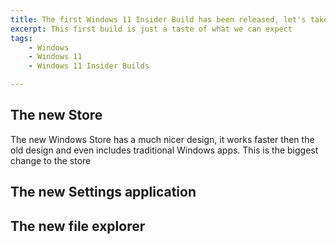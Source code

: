 ```yaml
---
title: The first Windows 11 Insider Build has been released, let's take a look
excerpt: This first build is just a taste of what we can expect
tags:
    - Windows
    - Windows 11
    - Windows 11 Insider Builds

---
```


## The new Store

The new Windows Store has a much nicer design, it works faster then the old design and even includes traditional Windows apps. This is the biggest change to the store

## The new Settings application

## The new file explorer

